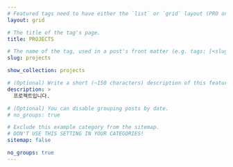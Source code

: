 ```yaml
---
# Featured tags need to have either the `list` or `grid` layout (PRO only).
layout: grid

# The title of the tag's page.
title: PROJECTS

# The name of the tag, used in a post's front matter (e.g. tags: [<slug>]).
slug: projects

show_collection: projects

# (Optional) Write a short (~150 characters) description of this featured tag.
description: >
  프로젝트입니다.

# (Optional) You can disable grouping posts by date.
# no_groups: true

# Exclude this example category from the sitemap.
# DON'T USE THIS SETTING IN YOUR CATEGORIES!
sitemap: false

no_groups: true
---
```

